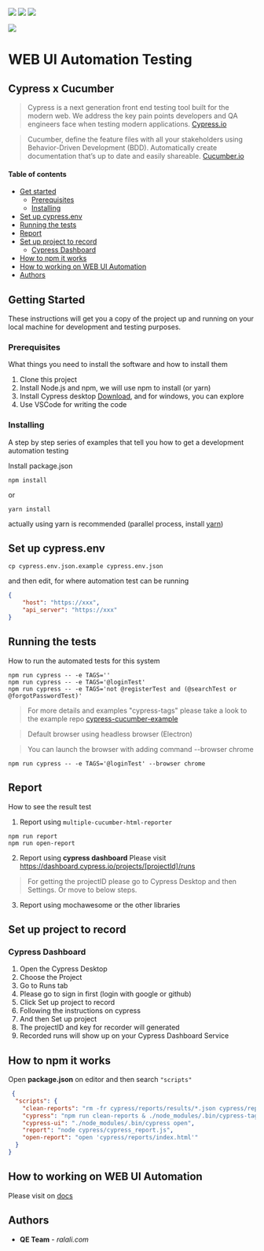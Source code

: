 [![](https://img.shields.io/badge/cypress-4.0.1-lightgrey)](https://www.cypress.io/) [![](https://img.shields.io/badge/cypress--cucumber--preprocessor-2.0.1-brightgreen)](https://www.npmjs.com/package/cypress-cucumber-preprocessor) [![](https://img.shields.io/badge/multiple--cucumber--html--reporter-1.13.2-yellowgreen)](https://www.npmjs.com/package/multiple-cucumber-html-reporter)

![](https://learndevtestops.files.wordpress.com/2019/09/picture1.png)

# WEB UI Automation Testing

## Cypress x Cucumber

> Cypress is a next generation front end testing tool built for the modern web. We address the key pain points developers and QA engineers face when testing modern applications. [Cypress.io](https://docs.cypress.io/guides/overview/why-cypress.html#What-you%E2%80%99ll-learn)

> Cucumber, define the feature files with all your stakeholders using Behavior-Driven Development (BDD). Automatically create documentation that’s up to date and easily shareable. [Cucumber.io](https://cucumber.io/)

#### Table of contents
* [Get started](#getting-started)
  * [Prerequisites](#prerequisites)
  * [Installing](#installing)
* [Set up cypress.env](#set-up-cypressenv)
* [Running the tests](#running-the-tests)
* [Report](#report)
* [Set up project to record](#set-up-project-to-record)
  * [Cypress Dashboard](#cypress-dashboard)
* [How to npm it works](#how-to-npm-it-works)
* [How to working on WEB UI Automation](#how-to-working-on-web-ui-automation)
* [Authors](#authors)

## Getting Started

These instructions will get you a copy of the project up and running on your local machine for development and testing purposes.

### Prerequisites

What things you need to install the software and how to install them
1. Clone this project
2. Install Node.js and npm, we will use npm to install (or yarn)
3. Install Cypress desktop [Download](https://cdn.cypress.io/desktop/4.0.1/darwin-x64/cypress.zip), and for windows, you can explore
4. Use VSCode for writing the code

### Installing

A step by step series of examples that tell you how to get a development automation testing

Install package.json

```
npm install
```

or

```
yarn install
```
actually using yarn is recommended (parallel process, install [yarn](https://classic.yarnpkg.com/en/docs/install/#mac-stable))

## Set up cypress.env
```
cp cypress.env.json.example cypress.env.json
```
and then edit, for where automation test can be running
```json
{
    "host": "https://xxx",
    "api_server": "https://xxx"
}
```

## Running the tests
How to run the automated tests for this system

```
npm run cypress -- -e TAGS=''
npm run cypress -- -e TAGS='@loginTest'
npm run cypress -- -e TAGS='not @registerTest and (@searchTest or @forgotPasswordTest)'
```
> For more details and examples "cypress-tags" please take a look to the example repo [cypress-cucumber-example](https://github.com/TheBrainFamily/cypress-cucumber-example)

> Default browser using headless browser (Electron)

> You can launch the browser with adding command --browser chrome

```
npm run cypress -- -e TAGS='@loginTest' --browser chrome
```

## Report
How to see the result test
1. Report using `multiple-cucumber-html-reporter`
```
npm run report
npm run open-report
```
2. Report using **cypress dashboard**
Please visit https://dashboard.cypress.io/projects/[projectId]/runs

> For getting the projectID please go to Cypress Desktop and then Settings. Or move to below steps.

3. Report using mochawesome or the other libraries

## Set up project to record
### Cypress Dashboard

1. Open the Cypress Desktop
2. Choose the Project
3. Go to Runs tab
4. Please go to sign in first (login with google or github)
5. Click Set up project to record
6. Following the instructions on cypress
7. And then Set up project
8. The projectID and key for recorder will generated
9. Recorded runs will show up on your Cypress Dashboard Service

## How to npm it works
Open **package.json** on editor and then search `"scripts"`
```json
 {
  "scripts": {
    "clean-reports": "rm -fr cypress/reports/results/*.json cypress/reports/features cypress/reports/index.html",
    "cypress": "npm run clean-reports & ./node_modules/.bin/cypress-tags run --spec \"cypress/integration/*.feature\"",
    "cypress-ui": "./node_modules/.bin/cypress open",
    "report": "node cypress/cypress_report.js",
    "open-report": "open 'cypress/reports/index.html'"
  }
}
  ```

## How to working on WEB UI Automation
Please visit on [docs](https://github.com/damarmustiko/cypressxcucumber/tree/master/docs)


## Authors
* **QE Team** - *ralali.com*
